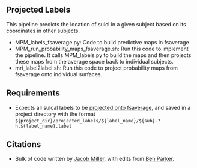 ## Projected Labels
This pipeline predicts the location of sulci in a given subject based on its coordinates in other subjects.
- MPM_labels_fsaverage.py: Code to build predictive maps in fsaverage
- MPM_run_probability_maps_fsaverage.sh: Run this code to implement the pipeline. It calls MPM_labels.py to build the maps and then projects these maps from the average space back to individual subjects. 
- mri_label2label.sh: Run this code to project probability maps from fsaverage onto individual surfaces.

## Requirements
- Expects all sulcal labels to be [projected onto fsaverage](https://github.com/cnl-berkeley/lab_scripts/blob/master/freesurfer/label2label.py), and saved in a project directory with the format `${project_dir}/projected_labels/${label_name}/${sub}.?h.${label_name}.label`

## Citations
- Bulk of code written by [Jacob Miller](https://osf.io/7fwqk/), with edits from [Ben Parker](https://cnl.berkeley.edu/members.html).